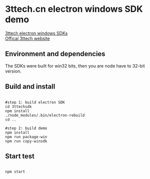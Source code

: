 # 3ttech.cn electron windows SDK demo
[3ttech electron windows SDKs](https://github.com/santiyun/electron-win-sdk) <br>
[Offical 3ttech website](http://3ttech.cn/)

## Environment and dependencies
The SDKs were built for win32 bits, then you are node have to 32-bit version.

## Build and install
<pre><code>
#step 1: build electron SDK
cd 3ttechsdk
npm install
./node_modules/.bin/electron-rebuild
cd ..

#step 2: build demo
npm install
npm run package-win
npm run copy-winsdk
</code></pre>
## Start test
<pre><code>
npm start
</code></pre>
